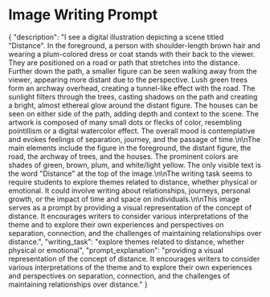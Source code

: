 # Image Writing Prompt

{
  "description": "I see a digital illustration depicting a scene titled \"Distance\". In the foreground, a person with shoulder-length brown hair and wearing a plum-colored dress or coat stands with their back to the viewer. They are positioned on a road or path that stretches into the distance. Further down the path, a smaller figure can be seen walking away from the viewer, appearing more distant due to the perspective. Lush green trees form an archway overhead, creating a tunnel-like effect with the road. The sunlight filters through the trees, casting shadows on the path and creating a bright, almost ethereal glow around the distant figure. The houses can be seen on either side of the path, adding depth and context to the scene. The artwork is composed of many small dots or flecks of color, resembling pointillism or a digital watercolor effect. The overall mood is contemplative and evokes feelings of separation, journey, and the passage of time.\n\nThe main elements include the figure in the foreground, the distant figure, the road, the archway of trees, and the houses. The prominent colors are shades of green, brown, plum, and white/light yellow. The only visible text is the word \"Distance\" at the top of the image.\n\nThe writing task seems to require students to explore themes related to distance, whether physical or emotional. It could involve writing about relationships, journeys, personal growth, or the impact of time and space on individuals.\n\nThis image serves as a prompt by providing a visual representation of the concept of distance. It encourages writers to consider various interpretations of the theme and to explore their own experiences and perspectives on separation, connection, and the challenges of maintaining relationships over distance.",
  "writing_task": "explore themes related to distance, whether physical or emotional",
  "prompt_explanation": "providing a visual representation of the concept of distance. It encourages writers to consider various interpretations of the theme and to explore their own experiences and perspectives on separation, connection, and the challenges of maintaining relationships over distance."
}